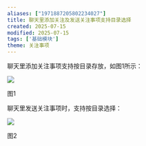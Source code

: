 ```yaml
---
aliases: ["1971887205802234027"]
title: 聊天里添加关注及发送关注事项支持目录选择
created: 2025-07-15
modified: 2025-07-15
tags: ['基础模块']
theme: 关注事项
---
```


聊天里添加关注事项支持按目录存放，如图1所示：

![](d67097a96d3477ec17e9c3c01a5dda95.jpg)

图1

聊天里发送关注事项时，支持按目录选择：

![](443a9426177a27cb9029c04843a5ce48.jpg)

图2